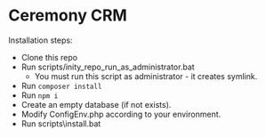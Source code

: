 # Ceremony CRM

Installation steps:

  * Clone this repo
  * Run scripts/inity_repo_run_as_administrator.bat
    * You must run this script as administrator - it creates symlink.
  * Run `composer install`
  * Run `npm i`
  * Create an empty database (if not exists).
  * Modify ConfigEnv.php according to your environment.
  * Run scripts\install.bat
